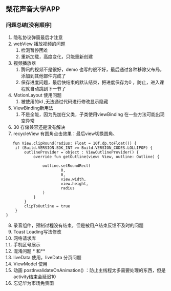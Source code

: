 ## 梨花声音大学APP
###  问题总结[没有顺序]

1. 隐私协议弹窗最后才注意
2. webView 播放视频的问题
   1. 检测暂停困难
   2. 重新加载，高度变化，只能重新创建
3. 视频播放器
   1. 腾讯的视频不是很好，demo 也写的很不好，最后通过各种移除父布局，添加到其他部件完成了
   2. 保存进度问题，最后快结束的默认结束，把进度保存为0 ，防止，进入课程就自动跳到下一节了
4. MotionLayout 使用问题
   1. 被使用的id ,无法通过代码进行修改显示隐藏
5. ViewBinding新用法
   1. 不是全能，因为先加在父类，子类使用viewBinding 在一些方法可能出现空异常
6. 30 存储兼容还是没有解决
7. recycleView 有圆角点击效果：最后view切换圆角、
```
   fun View.clipRound(radius: Float = 10f.dp.toFloat()) {
    if (Build.VERSION.SDK_INT >= Build.VERSION_CODES.LOLLIPOP) {
        outlineProvider = object : ViewOutlineProvider() {
            override fun getOutline(view: View, outline: Outline) {

                outline.setRoundRect(
                        0,
                        0,
                        view.width,
                        view.height,
                        radius
                )
            }
        }
        clipToOutline = true
    }
}
```
8. 录音组件，预制过程没有结束，但是被用户结束反馈不及时的问题
9. Toast Loading写法修改
10. 网络请求库
11. 手机区号展示
12. 混淆问题 * 和**
13. liveData 使用，liveData 分页问题
14. ViewModel 使用
15. 动画  postInvalidateOnAnimation() ：防止主线程太多需要处理的东西，但是activity结束会延迟10
16. 忘记华为市场免责函
